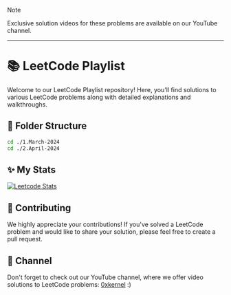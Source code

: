 > [!note]
> Exclusive solution videos for these problems are available on our YouTube channel.

---

# 📚 LeetCode Playlist

Welcome to our LeetCode Playlist repository! Here, you'll find solutions to various LeetCode problems along with detailed explanations and walkthroughs.

## 📂 Folder Structure

```bash
cd ./1.March-2024
cd ./2.April-2024
```

## ✨ My Stats

[![Leetcode Stats](https://leetcard.jacoblin.cool/Kernel-rb)](https://leetcode.com/Kernel-rb)


## 🤝 Contributing

We highly appreciate your contributions! If you've solved a LeetCode problem and would like to share your solution, please feel free to create a pull request.

## 🎥 Channel

Don't forget to check out our YouTube channel, where we offer video solutions to LeetCode problems: [0xkernel](www.youtube.com/@kernelrb) :)
